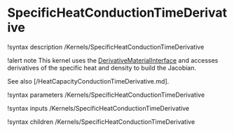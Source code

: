 # SpecificHeatConductionTimeDerivative

!syntax description /Kernels/SpecificHeatConductionTimeDerivative

!alert note
This kernel uses the [DerivativeMaterialInterface](/DerivativeMaterialInterface.md) and accesses
derivatives of the specific heat and density to build the Jacobian.

See also [/HeatCapacityConductionTimeDerivative.md].

!syntax parameters /Kernels/SpecificHeatConductionTimeDerivative

!syntax inputs /Kernels/SpecificHeatConductionTimeDerivative

!syntax children /Kernels/SpecificHeatConductionTimeDerivative
